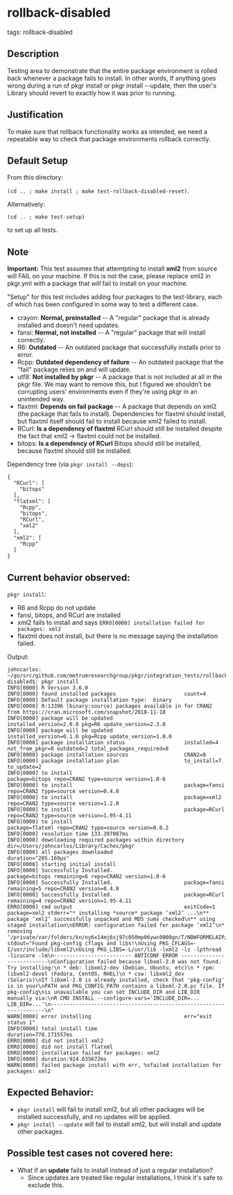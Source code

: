 # rollback-disabled
tags: rollback-disabled

## Description
Testing area to demonstrate that the entire package environment is rolled back
whenever a package fails to install. In other words, If anything goes wrong
during a run of pkgr install or pkgr install --update, then the user's Library
should revert to exactly how it was prior to running.

## Justification
To make sure that rollback functionality works as intended, we need a repeatable way to check that package environments rollback correctly.

## Default Setup
From this directory:

`(cd .. ; make install ; make test-rollback-disabled-reset)`.

Alternatively:

`(cd .. ; make test-setup)`

to set up all tests.

## Note
**Important:**
This test assumes that attemtpting to install **xml2** from source will FAIL on your machine. If this is not the case, please replace xml2 in pkgr.yml with a package that _will_ fail to install on your machine.


"Setup" for this test includes adding four packages to the test-library, each of
which has been configured in some way to test a different case.

* crayon: **Normal, preinstalled** -- A "regular" package that is already installed and doesn't need updates.
* fansi: **Normal, not installed** -- A "regular" package that will install correctly.
* R6: **Outdated** -- An outdated package that successfully installs prior to error.
* Rcpp: **Outdated dependency of failure** -- An outdated package that the "fail" package relies on and will update.
* utf8: **Not installed by pkgr** -- A package that is not included at all in the pkgr file. We may want to remove this, but I figured we shouldn't be corrupting users' environments even if they're using pkgr in an unintended way.
* flaxtml: **Depends on fail package** -- A package that depends on xml2 (the package that fails to install). Dependencies for flaxtml should install, but flaxtml itself should fail to install because xml2 failed to install.
* RCurl: **Is a dependency of flaxtml** RCurl should still be installed despite the fact that xml2 -> flaxtml could not be installed.
* bitops: **Is a dependency of RCurl** Bitops should still be installed, because flaxtml should still be installed.

Dependency tree (via `pkgr install --deps`):
```
{
  "RCurl": [
    "bitops"
  ],
  "flatxml": [
    "Rcpp",
    "bitops",
    "RCurl",
    "xml2"
  ],
  "xml2": [
    "Rcpp"
  ]
}
```

## Current behavior observed:
`pkgr install`:
* R6 and Rcpp do not update
* fansi, bitops, and RCurl are installed
* xml2 fails to install and says `ERRO[0000] installation failed for packages: xml2`     
* flaxtml does not install, but there is no message saying the installation failed.

Output:
```
johncarlos: ~/go/src/github.com/metrumresearchgroup/pkgr/integration_tests/rollback-disabled$: pkgr install
INFO[0000] R Version 3.6.0                              
INFO[0000] found installed packages                      count=4
INFO[0000] Default package installation type:  binary   
INFO[0000] 0:13396 (binary:source) packages available in for CRAN2 from https://cran.microsoft.com/snapshot/2018-11-18
INFO[0000] package will be updated                       installed_version=2.0.0 pkg=R6 update_version=2.3.0
INFO[0000] package will be updated                       installed_version=0.1.0 pkg=Rcpp update_version=1.0.0
INFO[0000] package installation status                   installed=4 not_from_pkgr=0 outdated=2 total_packages_required=8
INFO[0000] package installation sources                  CRAN2=8
INFO[0000] package installation plan                     to_install=7 to_update=2
INFO[0000] to install                                    package=bitops repo=CRAN2 type=source version=1.0-6
INFO[0000] to install                                    package=fansi repo=CRAN2 type=source version=0.4.0
INFO[0000] to install                                    package=xml2 repo=CRAN2 type=source version=1.2.0
INFO[0000] to install                                    package=RCurl repo=CRAN2 type=source version=1.95-4.11
INFO[0000] to install                                    package=flatxml repo=CRAN2 type=source version=0.0.2
INFO[0000] resolution time 133.397087ms                 
INFO[0000] downloading required packages within directory   dir=/Users/johncarlos/Library/Caches/pkgr
INFO[0000] all packages downloaded                       duration="205.169µs"
INFO[0000] starting initial install                     
INFO[0000] Successfully Installed.                       package=bitops remaining=6 repo=CRAN2 version=1.0-6
INFO[0000] Successfully Installed.                       package=fansi remaining=5 repo=CRAN2 version=0.4.0
INFO[0000] Successfully Installed.                       package=RCurl remaining=4 repo=CRAN2 version=1.95-4.11
ERRO[0000] cmd output                                    exitCode=1 package=xml2 stderr="* installing *source* package ‘xml2’ ...\n** package ‘xml2’ successfully unpacked and MD5 sums checked\n** using staged installation\nERROR: configuration failed for package ‘xml2’\n* removing ‘/private/var/folders/kn/ny6x14mj6sj97c050mp06ywc0000gn/T/NBWFQRMELAIP/xml2’\n" stdout="Found pkg-config cflags and libs!\nUsing PKG_CFLAGS=-I/usr/include/libxml2\nUsing PKG_LIBS=-L/usr/lib -lxml2 -lz -lpthread -licucore -lm\n------------------------- ANTICONF ERROR ---------------------------\nConfiguration failed because libxml-2.0 was not found. Try installing:\n * deb: libxml2-dev (Debian, Ubuntu, etc)\n * rpm: libxml2-devel (Fedora, CentOS, RHEL)\n * csw: libxml2_dev (Solaris)\nIf libxml-2.0 is already installed, check that 'pkg-config' is in your\nPATH and PKG_CONFIG_PATH contains a libxml-2.0.pc file. If pkg-config\nis unavailable you can set INCLUDE_DIR and LIB_DIR manually via:\nR CMD INSTALL --configure-vars='INCLUDE_DIR=... LIB_DIR=...'\n--------------------------------------------------------------------\n"
WARN[0000] error installing                              err="exit status 1"
INFO[0000] total install time                            duration=778.171557ms
ERRO[0000] did not install xml2                         
ERRO[0000] did not install flatxml                      
ERRO[0000] installation failed for packages: xml2       
INFO[0000] duration:924.635672ms                        
WARN[0000] failed package install with err, %sfailed installation for packages: xml2 
```

## Expected Behavior:

* `pkgr install` will fail to install xml2, but all other packages will be installed successfully, and no updates will be applied.
* `pkgr install --update` will fail to install xml2, but will install and update other packages.


## Possible test cases not covered here:
* What if an **update** fails to install instead of just a regular installation?
  - Since updates are treated like regular installations, I think it's safe to exclude this.
